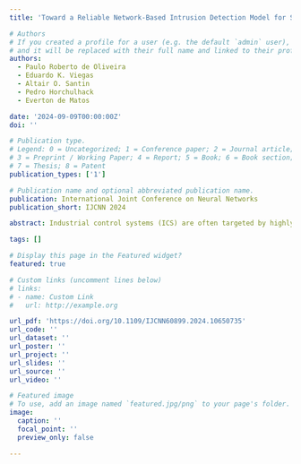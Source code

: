```yaml
---
title: 'Toward a Reliable Network-Based Intrusion Detection Model for SCADA: A Classification with Reject Option Approach'

# Authors
# If you created a profile for a user (e.g. the default `admin` user), write the username (folder name) here
# and it will be replaced with their full name and linked to their profile.
authors:
  - Paulo Roberto de Oliveira
  - Eduardo K. Viegas
  - Altair O. Santin
  - Pedro Horchulhack
  - Everton de Matos

date: '2024-09-09T00:00:00Z'
doi: ''

# Publication type.
# Legend: 0 = Uncategorized; 1 = Conference paper; 2 = Journal article;
# 3 = Preprint / Working Paper; 4 = Report; 5 = Book; 6 = Book section;
# 7 = Thesis; 8 = Patent
publication_types: ['1']

# Publication name and optional abbreviated publication name.
publication: International Joint Conference on Neural Networks
publication_short: IJCNN 2024

abstract: Industrial control systems (ICS) are often targeted by highly motivated attackers seeking to disrupt their services due to its critical nature. Traditional cybersecurity does not provide the necessary reliability for ICS systems. Even when implemented with many layers of defense, including network intrusion detection systems (NIDS). This paper proposes a dynamic and reliable intrusion detection model that is implemented in two steps. First, it proactively classifies each type of possible network attack on the basis of the current network traffic behavior. Second, it evaluates the classification quality through rejection option, which is an indication of its reliability. By adapting to the evolving network traffic, our proposal increases the system robustness against motivated attackers. The proposed model effectiveness has been demonstrated by experimenting in a controlled testbed with more than 14 attack categories. The dynamic selection of security mechanisms allowed us to increase the detection accuracy by up to 26%. Moreover, the classification evaluation in the proposed model achieves up to 99% detection accuracy with only 1% rejection.

tags: []

# Display this page in the Featured widget?
featured: true

# Custom links (uncomment lines below)
# links:
# - name: Custom Link
#   url: http://example.org

url_pdf: 'https://doi.org/10.1109/IJCNN60899.2024.10650735'
url_code: ''
url_dataset: ''
url_poster: ''
url_project: ''
url_slides: ''
url_source: ''
url_video: ''

# Featured image
# To use, add an image named `featured.jpg/png` to your page's folder.
image:
  caption: ''
  focal_point: ''
  preview_only: false

---
```


